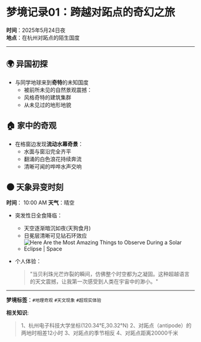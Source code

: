 # 梦境记录01：跨越对跖点的奇幻之旅

**时间**：2025年5月24日夜  
**地点**：在杭州对跖点的陌生国度

---

## 🌍 异国初探
- 与同学地球来到**奇特**的未知国度
  - 被前所未见的自然景观震撼：
  - 风格奇特的建筑集群
  - 从未见过的地形地貌

## 🏠 家中的奇观
- 在格窗边发现**流动水幕奇景**：
  - 水面与窗沿完全齐平
  - 翻涌的白色浪花持续奔流
  - 清晰可闻的哗哗水声交响

## 🌑 天象异变时刻
**时间**： 10:00 AM 
**天气**：晴空

- 突发性日全食降临：
  - 天空逐渐暗沉如夜(天狗食月)
  - 日冕层清晰可见钻石环效应
  - ![Here Are the Most Amazing Things to Observe During a Solar Eclipse | Space](https://cdn.mos.cms.futurecdn.net/CZ6QG3oQSt27Gfh5DDMFtS.jpg)
  
- 个人体验：
  > "当贝利珠光芒炸裂的瞬间，仿佛整个时空都为之凝固。这种超越语言的天文震撼，让我第一次感受到人类在宇宙中的渺小。"

---

**梦境标签**：`#地理奇观` `#天文现象` `#超现实体验`



**相关知识**:

>1、杭州电子科技大学坐标(120.34°E,30.32°N)
2、对跖点（antipode）的两地时相差12小时
3、对跖点的季节相反
4、对跖点距离20000千米

